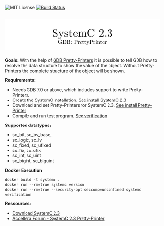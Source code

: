 ![MIT License](https://img.shields.io/github/license/mashape/apistatus.svg)
[![Build Status](https://travis-ci.org/AHeimberger/SystemC-2.3-Pretty-Printer.svg?branch=master)](https://travis-ci.org/AHeimberger/SystemC-2.3-Pretty-Printer)

## ![SystemC 2.3 Pretty-Printer](./img/logo.png)

**Goals:**
With the help of <a href="https://sourceware.org/gdb/onlinedocs/gdb/Pretty-Printing.html#Pretty-Printing">GDB Pretty-Printers</a> it is possible to tell GDB how to resolve the data structure to show the value of the object. Without Pretty-Printers the complete structure of the object will be shown.

**Requirements:**
- Needs GDB 7.0 or above, which includes support to write Pretty-Printers.
- Create the SystemC installation. [See install SystemC 2.3](./documentation/SystemC.md)
- Download and set Pretty-Printers for SystemC 2.3. [See install Pretty-Printer](./documentation/PrettyPrinter.md)
- Compile and run test program. [See verification](./documentation/Verification.md)

**Supported datatypes:**
- sc\_bit, sc\_bv\_base,
- sc\_logic, sc\_lv
- sc\_fixed, sc\_ufixed
- sc\_fix, sc\_ufix
- sc\_int, sc\_uint
- sc\_bigint, sc\_biguint

**Docker Execution**

    docker build -t systemc .
    docker run --rm=true systemc version
    docker run --rm=true --security-opt seccomp=unconfined systemc verification

**Ressources:**
- [Download SystemC 2.3](http://accellera.org/downloads/standards/systemc)
- [Accellera Forum - SystemC 2.3 Pretty-Printer](http://forums.accellera.org/topic/2140-systemc-23-pretty-printer/?hl=pretty-printer)
